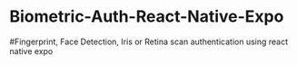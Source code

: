 # Biometric-Auth-React-Native-Expo

#Fingerprint, Face Detection, Iris or Retina scan authentication using react native expo
